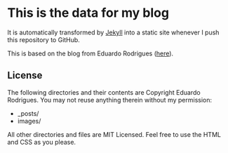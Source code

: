 # This is the data for my blog

It is automatically transformed by [Jekyll](http://github.com/mojombo/jekyll)
into a static site whenever I push this repository to GitHub.

This is based on the blog from Eduardo Rodrigues ([here](https://github.com/mojombo/mojombo.github.io)).

## License

The following directories and their contents are Copyright Eduardo Rodrigues.
You may not reuse anything therein without my permission:

* \_posts/
* images/

All other directories and files are MIT Licensed. Feel free to use the HTML and
CSS as you please.
